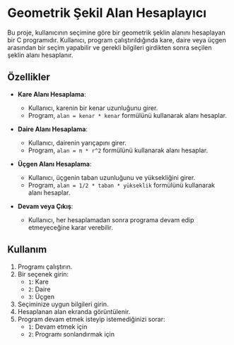 # Geometrik Şekil Alan Hesaplayıcı

Bu proje, kullanıcının seçimine göre bir geometrik şeklin alanını hesaplayan bir C programıdır. Kullanıcı, program çalıştırıldığında kare, daire veya üçgen arasından bir seçim yapabilir ve gerekli bilgileri girdikten sonra seçilen şeklin alanı hesaplanır.

## Özellikler

- **Kare Alanı Hesaplama**:
  - Kullanıcı, karenin bir kenar uzunluğunu girer.
  - Program, `alan = kenar * kenar` formülünü kullanarak alanı hesaplar.

- **Daire Alanı Hesaplama**:
  - Kullanıcı, dairenin yarıçapını girer.
  - Program, `alan = π * r^2` formülünü kullanarak alanı hesaplar.

- **Üçgen Alanı Hesaplama**:
  - Kullanıcı, üçgenin taban uzunluğunu ve yüksekliğini girer.
  - Program, `alan = 1/2 * taban * yükseklik` formülünü kullanarak alanı hesaplar.

- **Devam veya Çıkış**:
  - Kullanıcı, her hesaplamadan sonra programa devam edip etmeyeceğine karar verebilir.

## Kullanım

1. Programı çalıştırın.
2. Bir seçenek girin:
   - `1`: Kare
   - `2`: Daire
   - `3`: Üçgen
3. Seçiminize uygun bilgileri girin.
4. Hesaplanan alan ekranda görüntülenir.
5. Program devam etmek isteyip istemediğinizi sorar:
   - `1`: Devam etmek için
   - `2`: Programı sonlandırmak için


